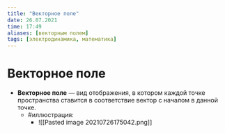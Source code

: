 ```yaml
---
title: "Векторное поле"
date: 26.07.2021
time: 17:49
aliases: [векторным полем]
tags: [электродинамика, математика]
---
```


# Векторное поле

- **Векторное поле** — вид отображения, в котором каждой точке пространства ставится в соответствие вектор с началом в данной точке.
	- #иллюстрация:
		- ![[Pasted image 20210726175042.png]]